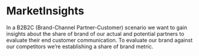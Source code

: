 # MarketInsights
In a B2B2C (Brand-Channel Partner-Customer) scenario we want to gain insights about the share of brand of our actual and potential partners to evaluate their end customer communication. To evaluate our brand against our competitors we’re establishing a share of brand metric.
